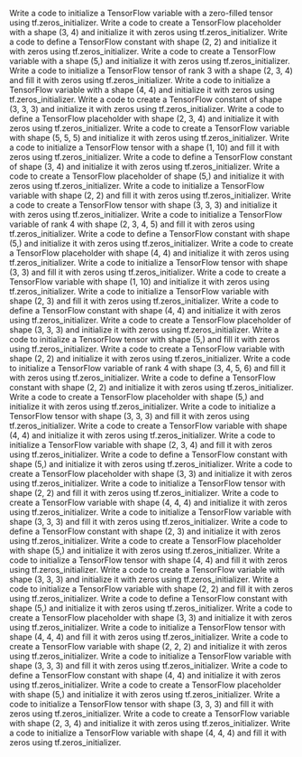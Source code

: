 Write a code to initialize a TensorFlow variable with a zero-filled tensor using tf.zeros_initializer.
Write a code to create a TensorFlow placeholder with a shape (3, 4) and initialize it with zeros using tf.zeros_initializer.
Write a code to define a TensorFlow constant with shape (2, 2) and initialize it with zeros using tf.zeros_initializer.
Write a code to create a TensorFlow variable with a shape (5,) and initialize it with zeros using tf.zeros_initializer.
Write a code to initialize a TensorFlow tensor of rank 3 with a shape (2, 3, 4) and fill it with zeros using tf.zeros_initializer.
Write a code to initialize a TensorFlow variable with a shape (4, 4) and initialize it with zeros using tf.zeros_initializer.
Write a code to create a TensorFlow constant of shape (3, 3, 3) and initialize it with zeros using tf.zeros_initializer.
Write a code to define a TensorFlow placeholder with shape (2, 3, 4) and initialize it with zeros using tf.zeros_initializer.
Write a code to create a TensorFlow variable with shape (5, 5, 5) and initialize it with zeros using tf.zeros_initializer.
Write a code to initialize a TensorFlow tensor with a shape (1, 10) and fill it with zeros using tf.zeros_initializer.
Write a code to define a TensorFlow constant of shape (3, 4) and initialize it with zeros using tf.zeros_initializer.
Write a code to create a TensorFlow placeholder of shape (5,) and initialize it with zeros using tf.zeros_initializer.
Write a code to initialize a TensorFlow variable with shape (2, 2) and fill it with zeros using tf.zeros_initializer.
Write a code to create a TensorFlow tensor with shape (3, 3, 3) and initialize it with zeros using tf.zeros_initializer.
Write a code to initialize a TensorFlow variable of rank 4 with shape (2, 3, 4, 5) and fill it with zeros using tf.zeros_initializer.
Write a code to define a TensorFlow constant with shape (5,) and initialize it with zeros using tf.zeros_initializer.
Write a code to create a TensorFlow placeholder with shape (4, 4) and initialize it with zeros using tf.zeros_initializer.
Write a code to initialize a TensorFlow tensor with shape (3, 3) and fill it with zeros using tf.zeros_initializer.
Write a code to create a TensorFlow variable with shape (1, 10) and initialize it with zeros using tf.zeros_initializer.
Write a code to initialize a TensorFlow variable with shape (2, 3) and fill it with zeros using tf.zeros_initializer.
Write a code to define a TensorFlow constant with shape (4, 4) and initialize it with zeros using tf.zeros_initializer.
Write a code to create a TensorFlow placeholder of shape (3, 3, 3) and initialize it with zeros using tf.zeros_initializer.
Write a code to initialize a TensorFlow tensor with shape (5,) and fill it with zeros using tf.zeros_initializer.
Write a code to create a TensorFlow variable with shape (2, 2) and initialize it with zeros using tf.zeros_initializer.
Write a code to initialize a TensorFlow variable of rank 4 with shape (3, 4, 5, 6) and fill it with zeros using tf.zeros_initializer.
Write a code to define a TensorFlow constant with shape (2, 2) and initialize it with zeros using tf.zeros_initializer.
Write a code to create a TensorFlow placeholder with shape (5,) and initialize it with zeros using tf.zeros_initializer.
Write a code to initialize a TensorFlow tensor with shape (3, 3, 3) and fill it with zeros using tf.zeros_initializer.
Write a code to create a TensorFlow variable with shape (4, 4) and initialize it with zeros using tf.zeros_initializer.
Write a code to initialize a TensorFlow variable with shape (2, 3, 4) and fill it with zeros using tf.zeros_initializer.
Write a code to define a TensorFlow constant with shape (5,) and initialize it with zeros using tf.zeros_initializer.
Write a code to create a TensorFlow placeholder with shape (3, 3) and initialize it with zeros using tf.zeros_initializer.
Write a code to initialize a TensorFlow tensor with shape (2, 2) and fill it with zeros using tf.zeros_initializer.
Write a code to create a TensorFlow variable with shape (4, 4, 4) and initialize it with zeros using tf.zeros_initializer.
Write a code to initialize a TensorFlow variable with shape (3, 3, 3) and fill it with zeros using tf.zeros_initializer.
Write a code to define a TensorFlow constant with shape (2, 3) and initialize it with zeros using tf.zeros_initializer.
Write a code to create a TensorFlow placeholder with shape (5,) and initialize it with zeros using tf.zeros_initializer.
Write a code to initialize a TensorFlow tensor with shape (4, 4) and fill it with zeros using tf.zeros_initializer.
Write a code to create a TensorFlow variable with shape (3, 3, 3) and initialize it with zeros using tf.zeros_initializer.
Write a code to initialize a TensorFlow variable with shape (2, 2) and fill it with zeros using tf.zeros_initializer.
Write a code to define a TensorFlow constant with shape (5,) and initialize it with zeros using tf.zeros_initializer.
Write a code to create a TensorFlow placeholder with shape (3, 3) and initialize it with zeros using tf.zeros_initializer.
Write a code to initialize a TensorFlow tensor with shape (4, 4, 4) and fill it with zeros using tf.zeros_initializer.
Write a code to create a TensorFlow variable with shape (2, 2, 2) and initialize it with zeros using tf.zeros_initializer.
Write a code to initialize a TensorFlow variable with shape (3, 3, 3) and fill it with zeros using tf.zeros_initializer.
Write a code to define a TensorFlow constant with shape (4, 4) and initialize it with zeros using tf.zeros_initializer.
Write a code to create a TensorFlow placeholder with shape (5,) and initialize it with zeros using tf.zeros_initializer.
Write a code to initialize a TensorFlow tensor with shape (3, 3, 3) and fill it with zeros using tf.zeros_initializer.
Write a code to create a TensorFlow variable with shape (2, 3, 4) and initialize it with zeros using tf.zeros_initializer.
Write a code to initialize a TensorFlow variable with shape (4, 4, 4) and fill it with zeros using tf.zeros_initializer.